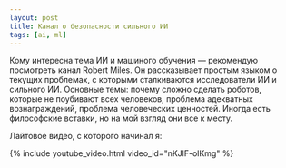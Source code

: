 ```yaml
---
layout: post
title: Канал о безопасности сильного ИИ
tags: [ai, ml]
---
```

Кому интересна тема ИИ и машиного обучения — рекомендую посмотреть канал Robert Miles. Он рассказывает простым языком о текущих проблемах, с которыми сталкиваются исследователи ИИ и сильного ИИ. Основные темы: почему сложно сделать роботов, которые не поубивают всех человеков, проблема адекватных вознаграждений, проблема человеческих ценностей. Иногда есть философские вставки, но на мой взгляд они все к месту.

Лайтовое видео, с которого начинал я:

{% include youtube_video.html video_id="nKJlF-olKmg" %}

